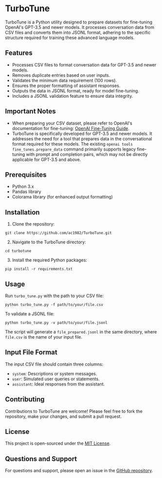 # TurboTune

TurboTune is a Python utility designed to prepare datasets for fine-tuning OpenAI's GPT-3.5 and newer models. It processes conversation data from CSV files and converts them into JSONL format, adhering to the specific structure required for training these advanced language models.

## Features

- Processes CSV files to format conversation data for GPT-3.5 and newer models.
- Removes duplicate entries based on user inputs.
- Validates the minimum data requirement (100 rows).
- Ensures the proper formatting of assistant responses.
- Outputs the data in JSONL format, ready for model fine-tuning.
- Includes a JSONL validation feature to ensure data integrity.

## Important Notes

- When preparing your CSV dataset, please refer to OpenAI's documentation for fine-tuning: [OpenAI Fine-Tuning Guide](https://platform.openai.com/docs/guides/fine-tuning).
- TurboTune is specifically developed for GPT-3.5 and newer models. It addresses the need for a tool that prepares data in the conversational format required for these models. The existing `openai tools fine_tunes.prepare_data` command primarily supports legacy fine-tuning with prompt and completion pairs, which may not be directly applicable for GPT-3.5 and above.

## Prerequisites

- Python 3.x
- Pandas library
- Colorama library (for enhanced output formatting)

## Installation

1. Clone the repository:
```
git clone https://github.com/ac1982/TurboTune.git
```

2. Navigate to the TurboTune directory:
```
cd turbotune
```

3. Install the required Python packages:
```
pip install -r requirements.txt
```


## Usage

Run `turbo_tune.py` with the path to your CSV file:

```
python turbo_tune.py -f path/to/your/file.csv
```

To validate a JSONL file:
```
python turbo_tune.py -v path/to/your/file.jsonl
```

The script will generate a `file_prepared.jsonl` in the same directory, where `file.csv` is the name of your input file.

## Input File Format

The input CSV file should contain three columns:
- `system`: Descriptions or system messages.
- `user`: Simulated user queries or statements.
- `assistant`: Ideal responses from the assistant.

## Contributing

Contributions to TurboTune are welcome! Please feel free to fork the repository, make your changes, and submit a pull request.

## License

This project is open-sourced under the [MIT License](LICENSE).

## Questions and Support

For questions and support, please open an issue in the [GitHub repository](https://github.com/ac1982/TurboTune/turbotune/issues).
